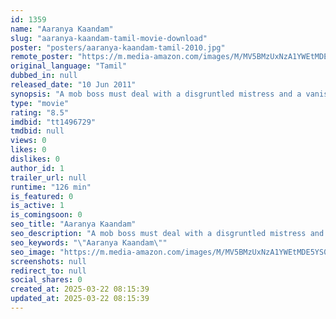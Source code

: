 ```yaml
---
id: 1359
name: "Aaranya Kaandam"
slug: "aaranya-kaandam-tamil-movie-download"
poster: "posters/aaranya-kaandam-tamil-2010.jpg"
remote_poster: "https://m.media-amazon.com/images/M/MV5BMzUxNzA1YWEtMDE5YS00YTExLWI5ODItZmFhZjZiOTUzMzBlXkEyXkFqcGc@._V1_SX300.jpg"
original_language: "Tamil"
dubbed_in: null
released_date: "10 Jun 2011"
synopsis: "A mob boss must deal with a disgruntled mistress and a vanishing bag of cocaine."
type: "movie"
rating: "8.5"
imdbid: "tt1496729"
tmdbid: null
views: 0
likes: 0
dislikes: 0
author_id: 1
trailer_url: null
runtime: "126 min"
is_featured: 0
is_active: 1
is_comingsoon: 0
seo_title: "Aaranya Kaandam"
seo_description: "A mob boss must deal with a disgruntled mistress and a vanishing bag of cocaine."
seo_keywords: "\"Aaranya Kaandam\""
seo_image: "https://m.media-amazon.com/images/M/MV5BMzUxNzA1YWEtMDE5YS00YTExLWI5ODItZmFhZjZiOTUzMzBlXkEyXkFqcGc@._V1_SX300.jpg"
screenshots: null
redirect_to: null
social_shares: 0
created_at: 2025-03-22 08:15:39
updated_at: 2025-03-22 08:15:39
---
```



